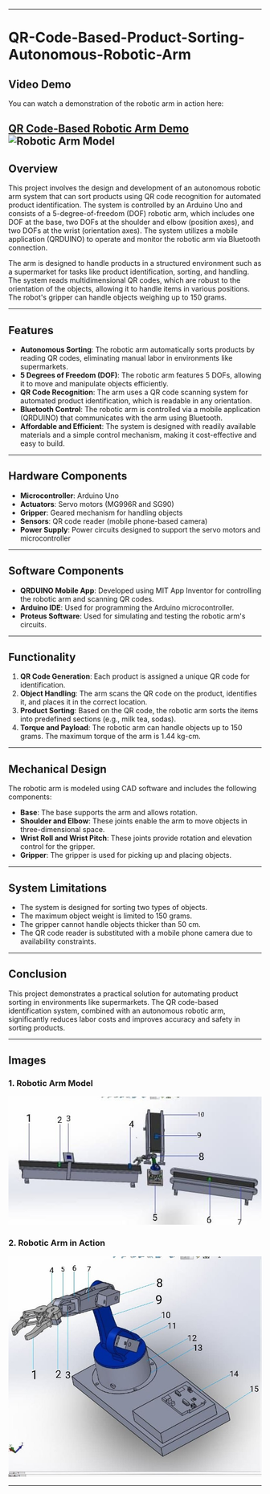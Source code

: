 

---

# QR-Code-Based-Product-Sorting-Autonomous-Robotic-Arm

## Video Demo

You can watch a demonstration of the robotic arm in action here:

[QR Code-Based Robotic Arm Demo](https://youtu.be/snNzrZxwVzw)
![Robotic Arm Model](20210723_163615.jpg)
---

## Overview

This project involves the design and development of an autonomous robotic arm system that can sort products using QR code recognition for automated product identification. The system is controlled by an Arduino Uno and consists of a 5-degree-of-freedom (DOF) robotic arm, which includes one DOF at the base, two DOFs at the shoulder and elbow (position axes), and two DOFs at the wrist (orientation axes). The system utilizes a mobile application (QRDUINO) to operate and monitor the robotic arm via Bluetooth connection.

The arm is designed to handle products in a structured environment such as a supermarket for tasks like product identification, sorting, and handling. The system reads multidimensional QR codes, which are robust to the orientation of the objects, allowing it to handle items in various positions. The robot's gripper can handle objects weighing up to 150 grams.

---

## Features

- **Autonomous Sorting**: The robotic arm automatically sorts products by reading QR codes, eliminating manual labor in environments like supermarkets.
- **5 Degrees of Freedom (DOF)**: The robotic arm features 5 DOFs, allowing it to move and manipulate objects efficiently.
- **QR Code Recognition**: The arm uses a QR code scanning system for automated product identification, which is readable in any orientation.
- **Bluetooth Control**: The robotic arm is controlled via a mobile application (QRDUINO) that communicates with the arm using Bluetooth.
- **Affordable and Efficient**: The system is designed with readily available materials and a simple control mechanism, making it cost-effective and easy to build.

---

## Hardware Components

- **Microcontroller**: Arduino Uno
- **Actuators**: Servo motors (MG996R and SG90)
- **Gripper**: Geared mechanism for handling objects
- **Sensors**: QR code reader (mobile phone-based camera)
- **Power Supply**: Power circuits designed to support the servo motors and microcontroller

---

## Software Components

- **QRDUINO Mobile App**: Developed using MIT App Inventor for controlling the robotic arm and scanning QR codes.
- **Arduino IDE**: Used for programming the Arduino microcontroller.
- **Proteus Software**: Used for simulating and testing the robotic arm's circuits.

---

## Functionality

1. **QR Code Generation**: Each product is assigned a unique QR code for identification.
2. **Object Handling**: The arm scans the QR code on the product, identifies it, and places it in the correct location.
3. **Product Sorting**: Based on the QR code, the robotic arm sorts the items into predefined sections (e.g., milk tea, sodas).
4. **Torque and Payload**: The robotic arm can handle objects up to 150 grams. The maximum torque of the arm is 1.44 kg-cm.

---

## Mechanical Design

The robotic arm is modeled using CAD software and includes the following components:
- **Base**: The base supports the arm and allows rotation.
- **Shoulder and Elbow**: These joints enable the arm to move objects in three-dimensional space.
- **Wrist Roll and Wrist Pitch**: These joints provide rotation and elevation control for the gripper.
- **Gripper**: The gripper is used for picking up and placing objects.

---

## System Limitations

- The system is designed for sorting two types of objects.
- The maximum object weight is limited to 150 grams.
- The gripper cannot handle objects thicker than 50 cm.
- The QR code reader is substituted with a mobile phone camera due to availability constraints.

---

## Conclusion

This project demonstrates a practical solution for automating product sorting in environments like supermarkets. The QR code-based identification system, combined with an autonomous robotic arm, significantly reduces labor costs and improves accuracy and safety in sorting products.

---

## Images

### 1. Robotic Arm Model

![Robotic Arm Model](photo_4_2022-12-24_09-05-19.jpg)

### 2. Robotic Arm in Action

![Robotic Arm in Action](photo_2_2022-12-24_09-05-19.jpg)

---

